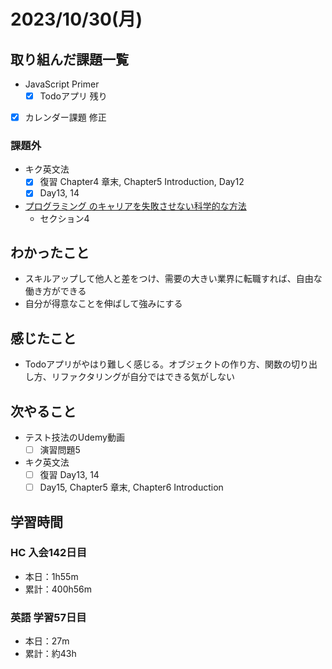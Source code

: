 # 2023/10/30(月)

## 取り組んだ課題一覧

- JavaScript Primer
  - [x] Todoアプリ 残り

- [x] カレンダー課題 修正

### 課題外

- キク英文法
  - [x] 復習 Chapter4 章末, Chapter5 Introduction, Day12
  - [x] Day13, 14

- [プログラミング のキャリアを失敗させない科学的な方法](https://www.udemy.com/course/careerup/)
  - セクション4

## わかったこと

- スキルアップして他人と差をつけ、需要の大きい業界に転職すれば、自由な働き方ができる
- 自分が得意なことを伸ばして強みにする

## 感じたこと

- Todoアプリがやはり難しく感じる。オブジェクトの作り方、関数の切り出し方、リファクタリングが自分ではできる気がしない

## 次やること

- テスト技法のUdemy動画
  - [ ] 演習問題5

- キク英文法
  - [ ] 復習 Day13, 14
  - [ ] Day15, Chapter5 章末, Chapter6 Introduction

## 学習時間

### HC 入会142日目

- 本日：1h55m
- 累計：400h56m

### 英語 学習57日目

- 本日：27m
- 累計：約43h
